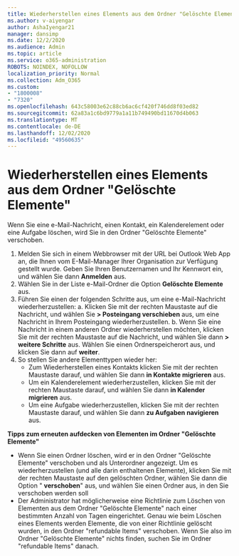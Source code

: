 ```yaml
---
title: Wiederherstellen eines Elements aus dem Ordner "Gelöschte Elemente"
ms.author: v-aiyengar
author: AshaIyengar21
manager: dansimp
ms.date: 12/2/2020
ms.audience: Admin
ms.topic: article
ms.service: o365-administration
ROBOTS: NOINDEX, NOFOLLOW
localization_priority: Normal
ms.collection: Adm_O365
ms.custom:
- "1800008"
- "7320"
ms.openlocfilehash: 643c58003e62c88cb6ac6cf420f746dd8f03ed82
ms.sourcegitcommit: 62a83a1c6bd9779a1a11b749490bd11670d4b063
ms.translationtype: MT
ms.contentlocale: de-DE
ms.lasthandoff: 12/02/2020
ms.locfileid: "49560635"
---
```

# <a name="recover-an-item-from-your-deleted-items-folder"></a>Wiederherstellen eines Elements aus dem Ordner "Gelöschte Elemente"

Wenn Sie eine e-Mail-Nachricht, einen Kontakt, ein Kalenderelement oder eine Aufgabe löschen, wird Sie in den Ordner "Gelöschte Elemente" verschoben.

1. Melden Sie sich in einem Webbrowser mit der URL bei Outlook Web App an, die Ihnen vom E-Mail-Manager Ihrer Organisation zur Verfügung gestellt wurde. Geben Sie Ihren Benutzernamen und Ihr Kennwort ein, und wählen Sie dann **Anmelden** aus.
1. Wählen Sie in der Liste e-Mail-Ordner die Option **Gelöschte Elemente** aus.
1. Führen Sie einen der folgenden Schritte aus, um eine e-Mail-Nachricht wiederherzustellen: a. Klicken Sie mit der rechten Maustaste auf die Nachricht, und wählen Sie **> Posteingang verschieben** aus, um eine Nachricht in Ihrem Posteingang wiederherzustellen.
    b. Wenn Sie eine Nachricht in einem anderen Ordner wiederherstellen möchten, klicken Sie mit der rechten Maustaste auf die Nachricht, und wählen Sie dann **> weitere Schritte** aus. Wählen Sie einen Ordnerspeicherort aus, und klicken Sie dann auf **weiter**.
4. So stellen Sie andere Elementtypen wieder her:
    - Zum Wiederherstellen eines Kontakts klicken Sie mit der rechten Maustaste darauf, und wählen Sie dann **in Kontakte migrieren** aus.
    - Um ein Kalenderelement wiederherzustellen, klicken Sie mit der rechten Maustaste darauf, und wählen Sie dann **in Kalender migrieren** aus.
    - Um eine Aufgabe wiederherzustellen, klicken Sie mit der rechten Maustaste darauf, und wählen Sie dann **zu Aufgaben navigieren** aus.

**Tipps zum erneuten aufdecken von Elementen im Ordner "Gelöschte Elemente"**

- Wenn Sie einen Ordner löschen, wird er in den Ordner "Gelöschte Elemente" verschoben und als Unterordner angezeigt. Um es wiederherzustellen (und alle darin enthaltenen Elemente), klicken Sie mit der rechten Maustaste auf den gelöschten Ordner, wählen Sie dann die Option " **verschoben**" aus, und wählen Sie einen Ordner aus, in den Sie verschoben werden soll
- Der Administrator hat möglicherweise eine Richtlinie zum Löschen von Elementen aus dem Ordner "Gelöschte Elemente" nach einer bestimmten Anzahl von Tagen eingerichtet. Genau wie beim Löschen eines Elements werden Elemente, die von einer Richtlinie gelöscht wurden, in den Ordner "refundable Items" verschoben. Wenn Sie also im Ordner "Gelöschte Elemente" nichts finden, suchen Sie im Ordner "refundable Items" danach.
